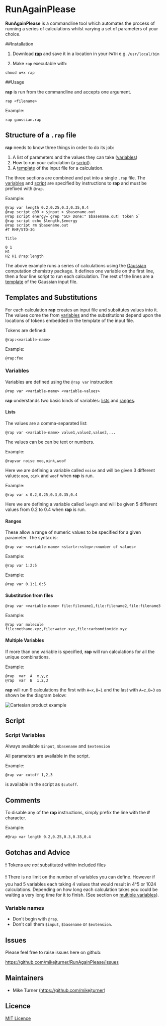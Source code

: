 RunAgainPlease
==============

**RunAgainPlease** is a commandline tool which automates the process of running a series of calculations whilst varying a set of parameters of your choice.

##Installation

1. Download [**rap**](https://github.com/mikejturner/RunAgainPlease/blob/master/rap) and save it in a location in your `PATH` e.g. `/usr/local/bin`

2. Make `rap` executable with:

```Console
chmod u+x rap
```
##Usage

**rap** is run from the commandline and accepts one argument.

```Console
rap <filename>
```

Example:

```Console
rap gaussian.rap
```

## Structure of a `.rap` file

**rap** needs to know three things in order to do its job:

1. A list of parameters and the values they can take ([variables](#variables))
2. How to run your calculation (a [script](#script)).
3. A [template](#templates-and-substitutions) of the input file for a calculation.

The three sections are combined and put into a single `.rap` file. The [variables](#variables) and [script](#script) are specified by instructions to **rap** and must be prefixed with `@rap`. 

Example:

```
@rap var length 0.2,0.25,0.3,0.35,0.4
@rap script g09 < $input > $basename.out
@rap script energy=`grep "SCF Done:" $basename.out| token 5`
@rap script echo $length,$energy
@rap script rm $basename.out
#T RHF/STO-3G

Title

0 1
H1
H2 H1 @rap:length
```

The above example runs a series of calculations using the [Gaussian](http://www.gaussian.com/) computation chemistry package. It defines one variable on the first line, then a four line script to run each calculation. The rest of the lines are a [template](#templates-and-subsitutions) of the Gaussian input file.

## Templates and Substitutions

For each calculation **rap** creates an input file and subsitutes values into it. The values come the from [variables](#variables) and the substitutions depend upon the locations of tokens embedded in the template of the input file.

Tokens are defined:

```
@rap:<variable-name>
```

Example:

```
@rap:foo
```

### Variables

Variables are defined using the `@rap var` instruction:

```
@rap var <variable-name> <variable-values>
```

**rap** understands two basic kinds of variables: [lists](#lists) and [ranges](#ranges).

#### Lists

The values are a comma-separated list:

```
@rap var <variable-name> value1,value2,value3,...
```
The values can be can be text or numbers.

Example:

```
@rapvar noise moo,oink,woof
```

Here we are defining a variable called `noise` and will be given 3 different values: `moo`, `oink` and `woof` when **rap** is run.

Example:

```
@rap var x 0.2,0.25,0.3,0.35,0.4
```

Here we are defining a variable called `length` and will be given 5 different values from 0.2 to 0.4 when **rap** is run.

#### Ranges

These allow a range of numeric values to be specified for a given parameter. The syntax is:

```
@rap var <variable-name> <start>:<step>:<number of values>
```

Example:

```
@rap var 1:2:5
```

Example:

```
@rap var 0.1:1.0:5
```

#### Substitution from files

```
@rap var <variable-name> file:filename1,file:filename2,file:filename3
```

Example:

```
@rap var molecule file:methane.xyz,file:water.xyz,file:carbondioxide.xyz
```

#### Multiple Variables

If more than one variable is specified, **rap** will run calculations for all the unique combinations.

Example:

```
@rap  var  A  x,y,z
@rap  var  B  1,2,3
```

**rap** will run 9 calculations the first with `A=x,B=1` and the last with `A=z,B=3` as shown be the diagram below:

![Cartesian product example](http://upload.wikimedia.org/wikipedia/commons/thumb/4/4e/Cartesian_Product_qtl1.svg/220px-Cartesian_Product_qtl1.svg.png)

## Script

### Script Variables

Always available `$input`, `$basename` and `$extension`

All parameters are available in the script.

Example:

```
@rap var cutoff 1,2,3
```

is available in the script as `$cutoff`.

## Comments

To disable any of the **rap** instructions, simply prefix the line with the **#** character.

Example:

```
#@rap var length 0.2,0.25,0.3,0.35,0.4
```

## Gotchas and Advice

:exclamation: Tokens are *not* substituted within included files

:exclamation: There is no limit on the number of variables you can define. However if you had 5 variables each taking 4 values that would result in 4^5 or 1024 calculations. Depending on how long each calculation takes you could be waiting a very long time for it to finish. (See section on [multiple variables](#multiple-variables)).

### Variable names

* Don't begin with `@rap`.
* Don't call them `$input`, `$basename` or `$extension`.

## Issues

Please feel free to raise issues here on github:

https://github.com/mikejturner/RunAgainPlease/issues

## Maintainers

* Mike Turner (https://github.com/mikejturner)

## Licence

[MIT Licence](https://github.com/mikejturner/RunAgainPlease/LICENCE.md)
